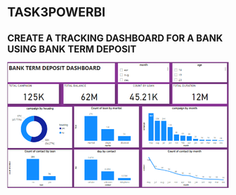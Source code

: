 # TASK3POWERBI

## CREATE A TRACKING DASHBOARD FOR A BANK USING BANK TERM DEPOSIT

![](task3bank.PNG)
